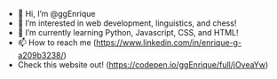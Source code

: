 - 👋 Hi, I’m @ggEnrique
- 👀 I’m interested in web development, linguistics, and chess!
- 🌱 I’m currently learning Python, Javascript, CSS, and HTML!
- 📫 How to reach me (https://www.linkedin.com/in/enrique-g-a209b3238/)
- Check this website out! (https://codepen.io/ggEnrique/full/jOveaYw)

<!---
ggEnrique/ggEnrique is a ✨ special ✨ repository because its `README.md` (this file) appears on your GitHub profile.
You can click the Preview link to take a look at your changes.
--->
